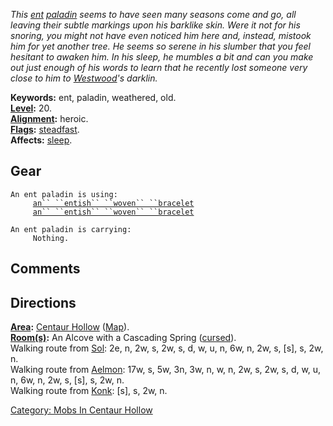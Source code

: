 *This [ent](Ents "wikilink") [paladin](:Category:_Paladins "wikilink")
seems to have seen many seasons come and go, all leaving their subtle
markings upon his barklike skin. Were it not for his snoring, you might
not have even noticed him here and, instead, mistook him for yet another
tree. He seems so serene in his slumber that you feel hesitant to awaken
him. In his sleep, he mumbles a bit and can you make out just enough of
his words to learn that he recently lost someone very close to him to
[Westwood](:Category:_Westwood "wikilink")'s darklin.*

**Keywords:** ent, paladin, weathered, old.  
**[Level](Level "wikilink"):** 20.  
**[Alignment](Alignment "wikilink"):** heroic.  
**[Flags](:Category:_Mob_Types "wikilink"):**
[steadfast](Sentinel_Mobs "wikilink").  
**Affects:** [sleep](Sleep_(spell) "wikilink").  

## Gear

`An ent paladin is using:`  
<worn on wrist>`     `[`an`` ``entish`` ``woven`` ``bracelet`](Entish_Woven_Bracelet "wikilink")  
<worn on wrist>`     `[`an`` ``entish`` ``woven`` ``bracelet`](Entish_Woven_Bracelet "wikilink")

`An ent paladin is carrying:`  
`     Nothing.`

## Comments

## Directions

**[Area](:Category:_Areas "wikilink"):** [Centaur
Hollow](:Category:_Centaur_Hollow "wikilink")
([Map](Centaur_Hollow_Map "wikilink")).  
**[Room(s)](:Category:_Rooms "wikilink"):** An Alcove with a Cascading
Spring ([cursed](Cursed_Rooms "wikilink")).  
Walking route from [Sol](Sol "wikilink"): 2e, n, 2w, s, 2w, s, d, w, u,
n, 6w, n, 2w, s, \[s\], s, 2w, n.  
Walking route from [Aelmon](Aelmon "wikilink"): 17w, s, 5w, 3n, 3w, n,
w, n, 2w, s, 2w, s, d, w, u, n, 6w, n, 2w, s, \[s\], s, 2w, n.  
Walking route from [Konk](Konk "wikilink"): \[s\], s, 2w, n.  

[Category: Mobs In Centaur
Hollow](Category:_Mobs_In_Centaur_Hollow "wikilink")
